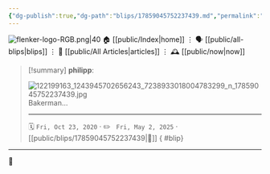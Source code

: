 ```yaml
---
{"dg-publish":true,"dg-path":"blips/17859045752237439.md","permalink":"/blips/17859045752237439/","title":"philipp on instagram @ 2020-10-23"}
---
```



<div class="transclusion internal-embed is-loaded"><div class="markdown-embed">




![flenker-logo-RGB.png|40](/img/user/attachments/flenker-logo-RGB.png)
🏠 [[public/Index\|home]]  ⋮ 🗣️ [[public/all-blips\|blips]] ⋮  📝 [[public/All Articles\|articles]]  ⋮ 🕰️ [[public/now\|now]]


</div></div>


> [!summary] **philipp**:
>
> ![122199163_1243945702656243_7238933018004783299_n_17859045752237439.jpg](/img/user/attachments/122199163_1243945702656243_7238933018004783299_n_17859045752237439.jpg)
> Bakerman...
> - - -
>
> 🗓️ <code>Fri, Oct 23, 2020</code>  · ✏️ <code> Fri, May 2, 2025</code>  · [[public/blips/17859045752237439\|🔗]]
{ #blip}


- - -

 👾
